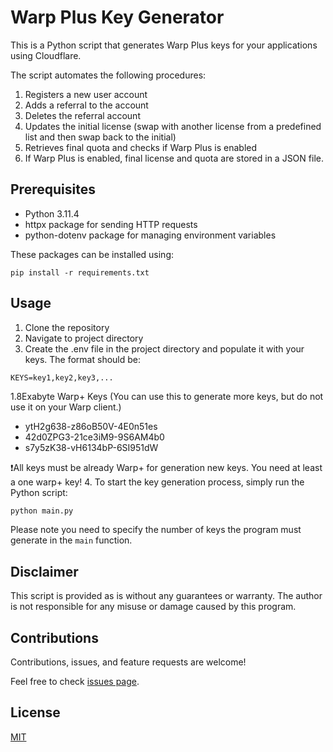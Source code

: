 # Warp Plus Key Generator

This is a Python script that generates Warp Plus keys for your applications using Cloudflare. 

The script automates the following procedures:
1. Registers a new user account
2. Adds a referral to the account
3. Deletes the referral account
4. Updates the initial license (swap with another license from a predefined list and then swap back to the initial)
5. Retrieves final quota and checks if Warp Plus is enabled
6. If Warp Plus is enabled, final license and quota are stored in a JSON file.

## Prerequisites

- Python 3.11.4
- httpx package for sending HTTP requests
- python-dotenv package for managing environment variables

These packages can be installed using:

```
pip install -r requirements.txt
```

## Usage

1. Clone the repository
2. Navigate to project directory
3. Create the .env file in the project directory and populate it with your keys. The format should be:
```
KEYS=key1,key2,key3,...
```
1.8Exabyte Warp+ Keys (You can use this to generate more keys, but do not use it on your Warp client.)

- ytH2g638-z86oB50V-4E0n51es
- 42d0ZPG3-21ce3iM9-9S6AM4b0
- s7y5zK38-vH6134bP-6SI951dW

❗All keys must be already Warp+ for generation new keys. You need at least a one warp+ key!
4. To start the key generation process, simply run the Python script:

```bash
python main.py
```
Please note you need to specify the number of keys the program must generate in the `main` function.

## Disclaimer

This script is provided as is without any guarantees or warranty. The author is not responsible for any misuse or damage caused by this program.

## Contributions

Contributions, issues, and feature requests are welcome!

Feel free to check [issues page](http://github.com/4erdenko/warp_plus_keys_generator/issues).

## License

[MIT](LICENSE) 
